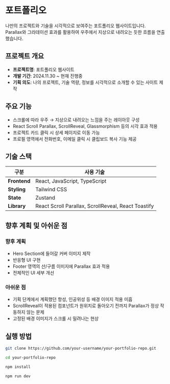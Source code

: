 
# 포트폴리오

나만의 프로젝트와 기술을 시각적으로 보여주는 포트폴리오 웹사이트입니다.  
Parallax와 그라데이션 효과를 활용하여 우주에서 지상으로 내려오는 듯한 흐름을 연출했습니다.



## 프로젝트 개요

- **프로젝트명**: 포트폴리오 웹사이트
- **개발 기간**: 2024.11.30 ~ 현재 진행중
- **기획 의도**: 나의 프로젝트, 기술 역량, 정보를 시각적으로 소개할 수 있는 사이트 제작



## 주요 기능

- 스크롤에 따라 우주 → 지상으로 내려오는 느낌을 주는 레이아웃 구성
- React Scroll Parallax, ScrollReveal, Glassmorphism 등의 시각 효과 적용
- 프로젝트 카드 클릭 시 상세 페이지로 이동 가능
- 프로필 영역에서 전화번호, 이메일 클릭 시 클립보드 복사 기능 제공



## 기술 스택

| 구분            | 사용 기술                                                            |
|-----------------|----------------------------------------------------------------------|
| **Frontend**     | React, JavaScript, TypeScript                                        |
| **Styling**      | Tailwind CSS                                                        |
| **State**        | Zustand                                                              |
| **Library**      | React Scroll Parallax, ScrollReveal, React Toastify                |



## 향후 계획 및 아쉬운 점

### 향후 계획
- Hero Section에 들어갈 커버 이미지 제작
- 반응형 UI 구현
- Footer 영역의 산/구름 이미지에 Parallax 효과 적용
- 전체적인 UI 세부 개선

###  아쉬운 점
- 기획 단계에서 계획했던 항성, 인공위성 등 배경 이미지 적용 미흡
- ScrollReveal이 적용된 컴포넌트가 원위치로 돌아오기 전까지 Parallax가 정상 작동하지 않는 문제
- 고정된 배경 이미지가 스크롤 시 밀려나는 현상


## 실행 방법

```bash
git clone https://github.com/your-username/your-portfolio-repo.git

cd your-portfolio-repo

npm install

npm run dev
